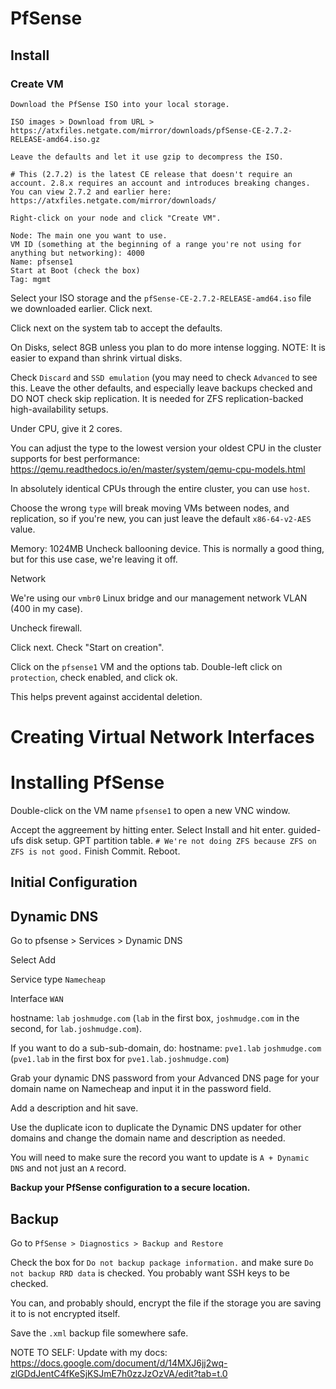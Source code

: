 # PfSense

## Install

### Create VM
```
Download the PfSense ISO into your local storage.

ISO images > Download from URL > https://atxfiles.netgate.com/mirror/downloads/pfSense-CE-2.7.2-RELEASE-amd64.iso.gz

Leave the defaults and let it use gzip to decompress the ISO.

# This (2.7.2) is the latest CE release that doesn't require an account. 2.8.x requires an account and introduces breaking changes. You can view 2.7.2 and earlier here: https://atxfiles.netgate.com/mirror/downloads/

Right-click on your node and click "Create VM".

Node: The main one you want to use.
VM ID (something at the beginning of a range you're not using for anything but networking): 4000
Name: pfsense1
Start at Boot (check the box)
Tag: mgmt
```

Select your ISO storage and the `pfSense-CE-2.7.2-RELEASE-amd64.iso` file we downloaded earlier. Click next.

Click next on the system tab to accept the defaults.

On Disks, select 8GB unless you plan to do more intense logging. NOTE: It is easier to expand than shrink virtual disks.

Check `Discard` and `SSD emulation` (you may need to check `Advanced` to see this. Leave the other defaults, and especially leave backups checked and DO NOT check skip replication. It is needed for ZFS replication-backed high-availability setups.

Under CPU, give it 2 cores.

You can adjust the type to the lowest version your oldest CPU in the cluster supports for best performance: https://qemu.readthedocs.io/en/master/system/qemu-cpu-models.html

In absolutely identical CPUs through the entire cluster, you can use `host`.

Choose the wrong `type` will break moving VMs between nodes, and replication, so if you're new, you can just leave the default `x86-64-v2-AES` value.

Memory: 1024MB
Uncheck ballooning device. This is normally a good thing, but for this use case, we're leaving it off.

Network

We're using our `vmbr0` Linux bridge and our management network VLAN (400 in my case).

Uncheck firewall.

Click next. Check "Start on creation".

Click on the `pfsense1` VM and the options tab. Double-left click on `protection`, check enabled, and click ok.

This helps prevent against accidental deletion.

# Creating Virtual Network Interfaces


# Installing PfSense
Double-click on the VM name `pfsense1` to open a new VNC window.

Accept the aggreement by hitting enter.
Select Install and hit enter.
guided-ufs disk setup. GPT partition table.
`# We're not doing ZFS because ZFS on ZFS is not good.`
Finish
Commit.
Reboot.

## Initial Configuration

## Dynamic DNS

Go to pfsense > Services > Dynamic DNS

Select Add

Service type `Namecheap`

Interface `WAN`

hostname: `lab` `joshmudge.com` (`lab` in the first box, `joshmudge.com` in the second, for `lab.joshmudge.com`).

If you want to do a sub-sub-domain, do: hostname: `pve1.lab` `joshmudge.com` (`pve1.lab` in the first box for `pve1.lab.joshmudge.com`)

Grab your dynamic DNS password from your Advanced DNS page for your domain name on Namecheap and input it in the password field.

Add a description and hit save.

Use the duplicate icon to duplicate the Dynamic DNS updater for other domains and change the domain name and description as needed.

You will need to make sure the record you want to update is `A + Dynamic DNS` and not just an `A` record.

**Backup your PfSense configuration to a secure location.**

## Backup

Go to `PfSense > Diagnostics > Backup and Restore`

Check the box for `Do not backup package information.` and make sure `Do not backup RRD data` is checked. You probably want SSH keys to be checked.

You can, and probably should, encrypt the file if the storage you are saving it to is not encrypted itself.

Save the `.xml` backup file somewhere safe.

NOTE TO SELF: Update with my docs: https://docs.google.com/document/d/14MXJ6jj2wq-zlGDdJentC4fKeSjKSJmE7h0zzJzOzVA/edit?tab=t.0
